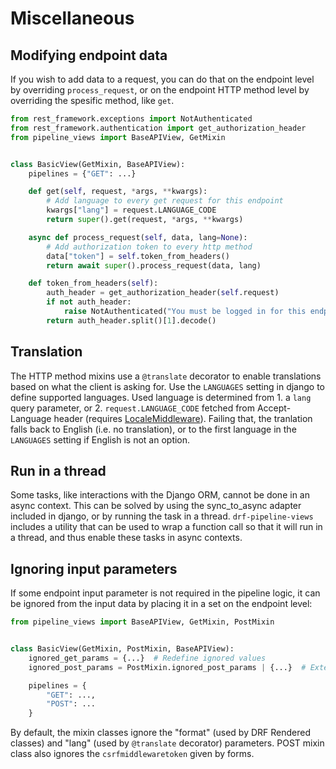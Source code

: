 # Miscellaneous

## Modifying endpoint data

If you wish to add data to a request, you can do that on the endpoint level by overriding
`process_request`, or on the endpoint HTTP method level by overriding the spesific method, like `get`.

```python
from rest_framework.exceptions import NotAuthenticated
from rest_framework.authentication import get_authorization_header
from pipeline_views import BaseAPIView, GetMixin


class BasicView(GetMixin, BaseAPIView):
    pipelines = {"GET": ...}

    def get(self, request, *args, **kwargs):
        # Add language to every get request for this endpoint
        kwargs["lang"] = request.LANGUAGE_CODE
        return super().get(request, *args, **kwargs)

    async def process_request(self, data, lang=None):
        # Add authorization token to every http method
        data["token"] = self.token_from_headers()
        return await super().process_request(data, lang)

    def token_from_headers(self):
        auth_header = get_authorization_header(self.request)
        if not auth_header:
            raise NotAuthenticated("You must be logged in for this endpoint.")
        return auth_header.split()[1].decode()
```

## Translation

The HTTP method mixins use a `@translate` decorator to enable translations based on what the
client is asking for. Use the `LANGUAGES` setting in django to define supported languages.
Used language is determined from 1. a `lang` query parameter, or 2. `request.LANGUAGE_CODE` fetched from Accept-Language header
(requires [LocaleMiddleware](https://docs.djangoproject.com/en/3.1/ref/middleware/#django.middleware.locale.LocaleMiddleware)).
Failing that, the tranlation falls back to English (i.e. no translation), or to the first language in the `LANGUAGES`
setting if English is not an option.


## Run in a thread

Some tasks, like interactions with the Django ORM, cannot be done in an async context. This can be solved by using
the sync_to_async adapter included in django, or by running the task in a thread. `drf-pipeline-views` includes
a utility that can be used to wrap a function call so that it will run in a thread,
and thus enable these tasks in async contexts.


## Ignoring input parameters

If some endpoint input parameter is not required in the pipeline logic, it can be ignored
from the input data by placing it in a set on the endpoint level:

```python
from pipeline_views import BaseAPIView, GetMixin, PostMixin


class BasicView(GetMixin, PostMixin, BaseAPIView):
    ignored_get_params = {...}  # Redefine ignored values
    ignored_post_params = PostMixin.ignored_post_params | {...}  # Extend the ignored values

    pipelines = {
        "GET": ...,
        "POST": ...
    }
```

By default, the mixin classes ignore the "format" (used by DRF Rendered classes)
and "lang" (used by `@translate` decorator) parameters. POST mixin class also ignores the
`csrfmiddlewaretoken` given by forms.

